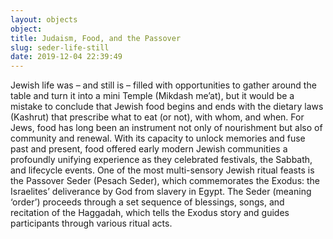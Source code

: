 ```yaml
---
layout: objects
object:
title: Judaism, Food, and the Passover
slug: seder-life-still
date: 2019-12-04 22:39:49
---
```

Jewish life was – and still is – filled with opportunities to gather around the table and turn it into a mini Temple (Mikdash me’at), but it would be a mistake to conclude that Jewish food begins and ends with the dietary laws (Kashrut) that prescribe what to eat  (or not), with whom, and when. For Jews,  food has long been an instrument not only of nourishment but also of community and  renewal. With its capacity to unlock memories and fuse past and present, food offered early modern Jewish communities a profoundly unifying experience as they celebrated festivals, the Sabbath, and lifecycle events. One of  the most multi-sensory Jewish ritual feasts  is the Passover Seder (Pesach Seder), which commemorates the Exodus: the Israelites’ deliverance by God from slavery in Egypt.  The Seder (meaning ‘order’) proceeds through a set sequence of blessings, songs, and recitation of the Haggadah, which tells the Exodus story and guides participants through various ritual acts.
